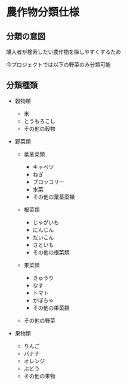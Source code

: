 # 農作物分類仕様

## 分類の意図

購入者が検索したい農作物を探しやすくするため

今プロジェクトでは以下の野菜のみ分類可能

## 分類種類

- 穀物類

  - 米
  - とうもろこし
  - その他の穀物

- 野菜類

  - 葉茎菜類
    - キャベツ
    - ねぎ
    - ブロッコリー
    - 水菜
    - その他の葉茎菜類
  
  - 根菜類
    - じゃがいも
    - にんじん
    - だいこん
    - さといも
    - その他の根菜類

  - 果菜類
    - きゅうり
    - なす
    - トマト
    - かぼちゃ
    - その他の果菜類
  
  - その他の野菜

- 果物類

  - りんご
  - バナナ
  - オレンジ
  - ぶどう
  - その他の果物
